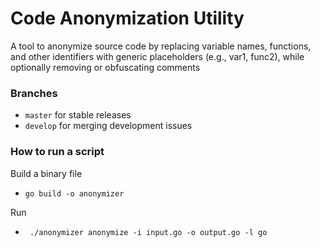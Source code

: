 # Code Anonymization Utility

A tool to anonymize source code by replacing variable names, functions, and other identifiers with generic placeholders (e.g., var1, func2), while optionally removing or obfuscating comments

### Branches
- `master` for stable releases
- `develop` for merging development issues

### How to run a script 

Build a binary file

- `go build -o anonymizer`

Run 

- ` ./anonymizer anonymize -i input.go -o output.go -l go`
